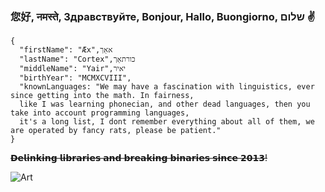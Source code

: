### 您好, नमस्ते, Здравствуйте, Bonjour, Hallo, Buongiorno, שלום ✌️
```
{
  "firstName": "Æx",אאֵך 
  "lastName": "Cortex",כורתאֵך 
  "middleName": "Yair",יאיר 
  "birthYear": "MCMXCVIII",
  "knownLanguages: "We may have a fascination with linguistics, ever since getting into the math. In fairness,
  like I was learning phonecian, and other dead languages, then you take into account programming languages,
  it's a long list, I dont remember everything about all of them, we are operated by fancy rats, please be patient."
}
```
~~𝗗𝗲𝗹𝗶𝗻𝗸𝗶𝗻𝗴 𝗹𝗶𝗯𝗿𝗮𝗿𝗶𝗲𝘀 𝗮𝗻𝗱 𝗯𝗿𝗲𝗮𝗸𝗶𝗻𝗴 𝗯𝗶𝗻𝗮𝗿𝗶𝗲𝘀 𝘀𝗶𝗻𝗰𝗲 𝟮𝟬𝟭𝟯!~~

![Art](bg.png)
